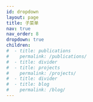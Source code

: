 ```yaml
---
id: dropdown
layout: page
title: 子菜单
nav: true
nav_order: 8
dropdown: true
children:
#  - title: publications
#    permalink: /publications/
#  - title: divider
#  - title: projects
#    permalink: /projects/
#  - title: divider
#  - title: blog
#    permalink: /blog/
---
```

